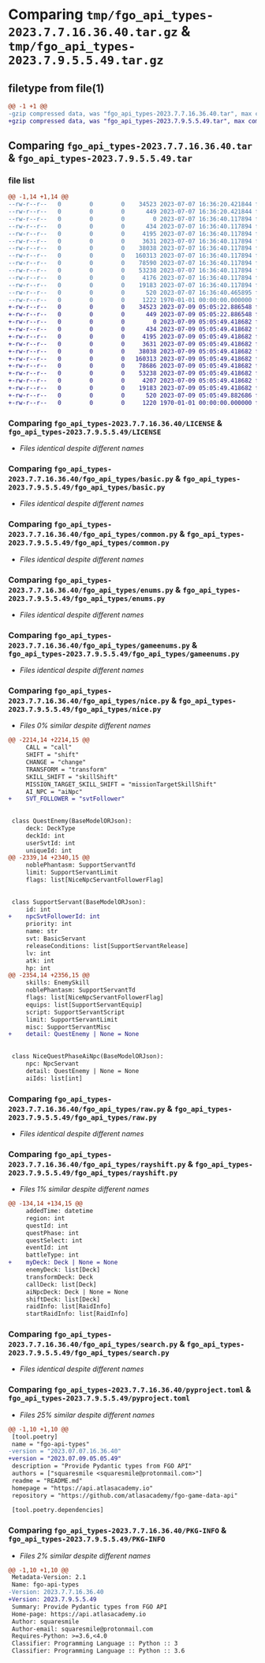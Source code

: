 # Comparing `tmp/fgo_api_types-2023.7.7.16.36.40.tar.gz` & `tmp/fgo_api_types-2023.7.9.5.5.49.tar.gz`

## filetype from file(1)

```diff
@@ -1 +1 @@
-gzip compressed data, was "fgo_api_types-2023.7.7.16.36.40.tar", max compression
+gzip compressed data, was "fgo_api_types-2023.7.9.5.5.49.tar", max compression
```

## Comparing `fgo_api_types-2023.7.7.16.36.40.tar` & `fgo_api_types-2023.7.9.5.5.49.tar`

### file list

```diff
@@ -1,14 +1,14 @@
--rw-r--r--   0        0        0    34523 2023-07-07 16:36:20.421844 fgo_api_types-2023.7.7.16.36.40/LICENSE
--rw-r--r--   0        0        0      449 2023-07-07 16:36:20.421844 fgo_api_types-2023.7.7.16.36.40/README.md
--rw-r--r--   0        0        0        0 2023-07-07 16:36:40.117894 fgo_api_types-2023.7.7.16.36.40/fgo_api_types/__init__.py
--rw-r--r--   0        0        0      434 2023-07-07 16:36:40.117894 fgo_api_types-2023.7.7.16.36.40/fgo_api_types/base.py
--rw-r--r--   0        0        0     4195 2023-07-07 16:36:40.117894 fgo_api_types-2023.7.7.16.36.40/fgo_api_types/basic.py
--rw-r--r--   0        0        0     3631 2023-07-07 16:36:40.117894 fgo_api_types-2023.7.7.16.36.40/fgo_api_types/common.py
--rw-r--r--   0        0        0    38038 2023-07-07 16:36:40.117894 fgo_api_types-2023.7.7.16.36.40/fgo_api_types/enums.py
--rw-r--r--   0        0        0   160313 2023-07-07 16:36:40.117894 fgo_api_types-2023.7.7.16.36.40/fgo_api_types/gameenums.py
--rw-r--r--   0        0        0    78590 2023-07-07 16:36:40.117894 fgo_api_types-2023.7.7.16.36.40/fgo_api_types/nice.py
--rw-r--r--   0        0        0    53238 2023-07-07 16:36:40.117894 fgo_api_types-2023.7.7.16.36.40/fgo_api_types/raw.py
--rw-r--r--   0        0        0     4176 2023-07-07 16:36:40.117894 fgo_api_types-2023.7.7.16.36.40/fgo_api_types/rayshift.py
--rw-r--r--   0        0        0    19183 2023-07-07 16:36:40.117894 fgo_api_types-2023.7.7.16.36.40/fgo_api_types/search.py
--rw-r--r--   0        0        0      520 2023-07-07 16:36:40.465895 fgo_api_types-2023.7.7.16.36.40/pyproject.toml
--rw-r--r--   0        0        0     1222 1970-01-01 00:00:00.000000 fgo_api_types-2023.7.7.16.36.40/PKG-INFO
+-rw-r--r--   0        0        0    34523 2023-07-09 05:05:22.886548 fgo_api_types-2023.7.9.5.5.49/LICENSE
+-rw-r--r--   0        0        0      449 2023-07-09 05:05:22.886548 fgo_api_types-2023.7.9.5.5.49/README.md
+-rw-r--r--   0        0        0        0 2023-07-09 05:05:49.418682 fgo_api_types-2023.7.9.5.5.49/fgo_api_types/__init__.py
+-rw-r--r--   0        0        0      434 2023-07-09 05:05:49.418682 fgo_api_types-2023.7.9.5.5.49/fgo_api_types/base.py
+-rw-r--r--   0        0        0     4195 2023-07-09 05:05:49.418682 fgo_api_types-2023.7.9.5.5.49/fgo_api_types/basic.py
+-rw-r--r--   0        0        0     3631 2023-07-09 05:05:49.418682 fgo_api_types-2023.7.9.5.5.49/fgo_api_types/common.py
+-rw-r--r--   0        0        0    38038 2023-07-09 05:05:49.418682 fgo_api_types-2023.7.9.5.5.49/fgo_api_types/enums.py
+-rw-r--r--   0        0        0   160313 2023-07-09 05:05:49.418682 fgo_api_types-2023.7.9.5.5.49/fgo_api_types/gameenums.py
+-rw-r--r--   0        0        0    78686 2023-07-09 05:05:49.418682 fgo_api_types-2023.7.9.5.5.49/fgo_api_types/nice.py
+-rw-r--r--   0        0        0    53238 2023-07-09 05:05:49.418682 fgo_api_types-2023.7.9.5.5.49/fgo_api_types/raw.py
+-rw-r--r--   0        0        0     4207 2023-07-09 05:05:49.418682 fgo_api_types-2023.7.9.5.5.49/fgo_api_types/rayshift.py
+-rw-r--r--   0        0        0    19183 2023-07-09 05:05:49.418682 fgo_api_types-2023.7.9.5.5.49/fgo_api_types/search.py
+-rw-r--r--   0        0        0      520 2023-07-09 05:05:49.882686 fgo_api_types-2023.7.9.5.5.49/pyproject.toml
+-rw-r--r--   0        0        0     1220 1970-01-01 00:00:00.000000 fgo_api_types-2023.7.9.5.5.49/PKG-INFO
```

### Comparing `fgo_api_types-2023.7.7.16.36.40/LICENSE` & `fgo_api_types-2023.7.9.5.5.49/LICENSE`

 * *Files identical despite different names*

### Comparing `fgo_api_types-2023.7.7.16.36.40/fgo_api_types/basic.py` & `fgo_api_types-2023.7.9.5.5.49/fgo_api_types/basic.py`

 * *Files identical despite different names*

### Comparing `fgo_api_types-2023.7.7.16.36.40/fgo_api_types/common.py` & `fgo_api_types-2023.7.9.5.5.49/fgo_api_types/common.py`

 * *Files identical despite different names*

### Comparing `fgo_api_types-2023.7.7.16.36.40/fgo_api_types/enums.py` & `fgo_api_types-2023.7.9.5.5.49/fgo_api_types/enums.py`

 * *Files identical despite different names*

### Comparing `fgo_api_types-2023.7.7.16.36.40/fgo_api_types/gameenums.py` & `fgo_api_types-2023.7.9.5.5.49/fgo_api_types/gameenums.py`

 * *Files identical despite different names*

### Comparing `fgo_api_types-2023.7.7.16.36.40/fgo_api_types/nice.py` & `fgo_api_types-2023.7.9.5.5.49/fgo_api_types/nice.py`

 * *Files 0% similar despite different names*

```diff
@@ -2214,14 +2214,15 @@
     CALL = "call"
     SHIFT = "shift"
     CHANGE = "change"
     TRANSFORM = "transform"
     SKILL_SHIFT = "skillShift"
     MISSION_TARGET_SKILL_SHIFT = "missionTargetSkillShift"
     AI_NPC = "aiNpc"
+    SVT_FOLLOWER = "svtFollower"
 
 
 class QuestEnemy(BaseModelORJson):
     deck: DeckType
     deckId: int
     userSvtId: int
     uniqueId: int
@@ -2339,14 +2340,15 @@
     noblePhantasm: SupportServantTd
     limit: SupportServantLimit
     flags: list[NiceNpcServantFollowerFlag]
 
 
 class SupportServant(BaseModelORJson):
     id: int
+    npcSvtFollowerId: int
     priority: int
     name: str
     svt: BasicServant
     releaseConditions: list[SupportServantRelease]
     lv: int
     atk: int
     hp: int
@@ -2354,14 +2356,15 @@
     skills: EnemySkill
     noblePhantasm: SupportServantTd
     flags: list[NiceNpcServantFollowerFlag]
     equips: list[SupportServantEquip]
     script: SupportServantScript
     limit: SupportServantLimit
     misc: SupportServantMisc
+    detail: QuestEnemy | None = None
 
 
 class NiceQuestPhaseAiNpc(BaseModelORJson):
     npc: NpcServant
     detail: QuestEnemy | None = None
     aiIds: list[int]
```

### Comparing `fgo_api_types-2023.7.7.16.36.40/fgo_api_types/raw.py` & `fgo_api_types-2023.7.9.5.5.49/fgo_api_types/raw.py`

 * *Files identical despite different names*

### Comparing `fgo_api_types-2023.7.7.16.36.40/fgo_api_types/rayshift.py` & `fgo_api_types-2023.7.9.5.5.49/fgo_api_types/rayshift.py`

 * *Files 1% similar despite different names*

```diff
@@ -134,14 +134,15 @@
     addedTime: datetime
     region: int
     questId: int
     questPhase: int
     questSelect: int
     eventId: int
     battleType: int
+    myDeck: Deck | None = None
     enemyDeck: list[Deck]
     transformDeck: Deck
     callDeck: list[Deck]
     aiNpcDeck: Deck | None = None
     shiftDeck: list[Deck]
     raidInfo: list[RaidInfo]
     startRaidInfo: list[RaidInfo]
```

### Comparing `fgo_api_types-2023.7.7.16.36.40/fgo_api_types/search.py` & `fgo_api_types-2023.7.9.5.5.49/fgo_api_types/search.py`

 * *Files identical despite different names*

### Comparing `fgo_api_types-2023.7.7.16.36.40/pyproject.toml` & `fgo_api_types-2023.7.9.5.5.49/pyproject.toml`

 * *Files 25% similar despite different names*

```diff
@@ -1,10 +1,10 @@
 [tool.poetry]
 name = "fgo-api-types"
-version = "2023.07.07.16.36.40"
+version = "2023.07.09.05.05.49"
 description = "Provide Pydantic types from FGO API"
 authors = ["squaresmile <squaresmile@protonmail.com>"]
 readme = "README.md"
 homepage = "https://api.atlasacademy.io"
 repository = "https://github.com/atlasacademy/fgo-game-data-api"
 
 [tool.poetry.dependencies]
```

### Comparing `fgo_api_types-2023.7.7.16.36.40/PKG-INFO` & `fgo_api_types-2023.7.9.5.5.49/PKG-INFO`

 * *Files 2% similar despite different names*

```diff
@@ -1,10 +1,10 @@
 Metadata-Version: 2.1
 Name: fgo-api-types
-Version: 2023.7.7.16.36.40
+Version: 2023.7.9.5.5.49
 Summary: Provide Pydantic types from FGO API
 Home-page: https://api.atlasacademy.io
 Author: squaresmile
 Author-email: squaresmile@protonmail.com
 Requires-Python: >=3.6,<4.0
 Classifier: Programming Language :: Python :: 3
 Classifier: Programming Language :: Python :: 3.6
```

